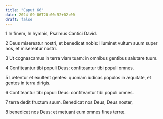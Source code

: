 ```yaml
---
title: "Caput 66"
date: 2024-09-06T20:00:52+02:00
draft: false
---
```



1 In finem, In hymnis, Psalmus Cantici David.

2 Deus misereatur nostri, et benedicat nobis: illuminet vultum suum super nos, et misereatur nostri.

3 Ut cognascamus in terra viam tuam: in omnibus gentibus salutare tuum.

4 Confiteantur tibi populi Deus: confiteantur tibi populi omnes.

5 Lætentur et exultent gentes: quoniam iudicas populos in æquitate, et gentes in terra dirigis.

6 Confiteantur tibi populi Deus: confiteantur tibi populi omnes.

7 terra dedit fructum suum. Benedicat nos Deus, Deus noster,

8 benedicat nos Deus: et metuant eum omnes fines terræ.

